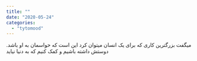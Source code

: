 ```yaml
---
title: ""
date: "2020-05-24"
categories: 
  - "tytomood"
---
```


میگفت بزرگترین کاری که برای یک انسان میتوان کرد این است که حواسمان به او باشد. دوستش داشته باشیم و کمک کنیم که به دنیا نیاید
